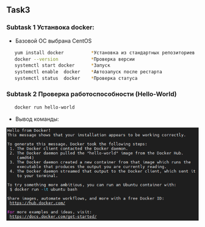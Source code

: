 <!-- ABOUT THE PROJECT -->
## Task3
### Subtask 1 Устанвока docker:
* Базовой ОС выбрана CentOS
```sh
   yum install docker          *Установка из стандартных репозиториев 
   docker --version            *Проверка версии
   systemctl start docker      *Запуск 
   systemctl enable  docker    *Автозапуск после рестарта
   systemctl status  docker    *Проверка статуса
   ```
### Subtask 2 Проверка работоспособности (Hello-World)
```sh
   docker run hello-world
   ```
* Вывод команды:

![](https://github.com/ArtsiomFortunatov/exadel_internship/blob/master/task3/HelloWorld.png)